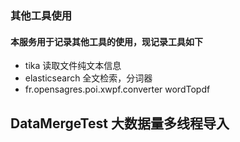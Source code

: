 ### 其他工具使用
#### 本服务用于记录其他工具的使用，现记录工具如下
* tika 读取文件纯文本信息
* elasticsearch 全文检索，分词器
* fr.opensagres.poi.xwpf.converter wordTopdf


## DataMergeTest 大数据量多线程导入


